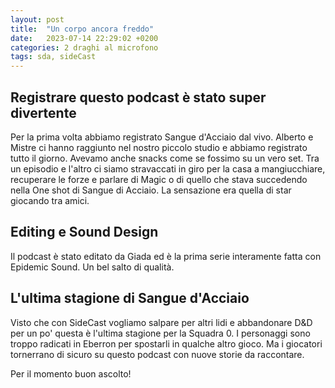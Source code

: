 ```yaml
---
layout: post
title:  "Un corpo ancora freddo"
date:   2023-07-14 22:29:02 +0200
categories: 2 draghi al microfono
tags: sda, sideCast
---
```


## Registrare questo podcast è stato super divertente

Per la prima volta abbiamo registrato Sangue d'Acciaio dal vivo. Alberto e Mistre ci hanno raggiunto nel nostro piccolo studio e abbiamo registrato tutto il giorno. Avevamo anche snacks come se fossimo su un vero set. Tra un episodio e l'altro ci siamo stravaccati in giro per la casa a mangiucchiare, recuperare le forze e parlare di Magic o di quello che stava succedendo nella One shot di Sangue di Acciaio.
La sensazione era quella di star giocando tra amici.

## Editing e Sound Design

Il podcast è stato editato da Giada ed è la prima serie interamente fatta con Epidemic Sound. Un bel salto di qualità.

## L'ultima stagione di Sangue d'Acciaio

Visto che con SideCast vogliamo salpare per altri lidi e abbandonare D&D per un po' questa è l'ultima stagione per la Squadra 0. I personaggi sono troppo radicati in Eberron per spostarli in qualche altro gioco. Ma i giocatori tornerrano di sicuro su questo podcast con nuove storie da raccontare.

Per il momento buon ascolto!
